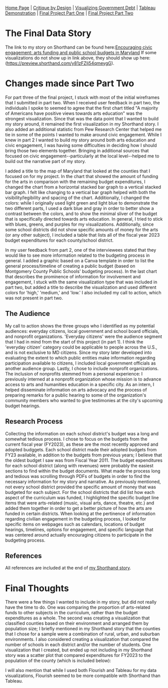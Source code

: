 [Home Page](/README.md) | [Critique by Design](/Critique.md) | [Visualizing Government Debt](/Governmentdebt.md) | [Tableau Demonstration](/Tableaudemo.md) | [Final Project Part One](/Final_partone.md) | [Final Project Part Two](/Final_parttwo.md)

# The Final Data Story
The link to my story on Shorthand can be found here:[Encouraging civic engagement: arts funding and public school budgets in Maryland](https://tswd-lauren.shorthandstories.com/encouraging-civic-engagement-arts-funding-and-public-school-budgets-in-maryland/index.html)
If some visualizations do not show up in link above, they should show up here:(https://preview.shorthand.com/y81zFZIj54qmeygG).

# Changes made since Part Two
For part three of the final project, I stuck with most of the initial wireframes that I submitted in part two. When I received user feedback in part two, the individuals I spoke to seemed to agree that the first chart titled "A majority of Americans have positive views towards arts education" was the strongest visualization. Since that was the data point that I wanted to build my story around, it remained the first visualization in my Shorthand story. I also added an additional statistic from Pew Research Center that helped me tie in some of the points I wanted to make around civic engagement. While I knew in part 2 I wanted to build my story around both arts education and civic engagement, I was having some difficulties in deciding how I should bring those two elements together. Bringing in additional sources that focused on civic engagement--particularly at the local level--helped me to build out the narrative part of my story.

I added a title to the map of Maryland that looked at the counties that I focused on for my project. In the chart that showed the amount of funding for the arts in comparison with the remaining budget expenditures, I changed the chart from a horizontal stacked bar graph to a vertical stacked bar graph. I felt like changing to a vertical bar graph helped with both the visibility/legibility and spacing of the chart. Additionally, I changed the colors: while I originally used light green and light blue to demonstrate the two different parts, I used a dark blue and gray in order to better show a contrast between the colors, and to show the minimal sliver of the budget that is specifically directed towards arts education. In general, I tried to stick with blues, greens, and purples for my visualizations. Additionally, since some school districts did not show specific amounts of money for the arts (or any other subject), I included a table that lists all of the fiscal year 2023 budget expenditures for each county/school district.

In my user feedback from part 2, one of the interviewees stated that they would like to see more information related to the budgeting process in general. I added a graphic based on a Canva template in order to list the general process/timeline of creating a public budget (based on Montgomery County Public Schools' budgeting process). In the last chart that describes the prominence of information for involvement and engagement, I stuck with the same visualization type that was included in part two, but added a title to describe the visualization and used different colors for 'high,' 'medium,' and 'low.' I also included my call to action, which was not present in part two. 

## The Audience
My call to action shows the three groups who I identified as my potential audiences: everyday citizens, local government and school board officials, and nonprofit organizations. 'Everyday citizens' were the audience segment that I had in mind from the start of this project (in part 1). I think the 'everyday citizen' category could be applicable to people across the U.S., and is not exclusive to MD citizens. Since my story later developed into evaluating the extent to which public entities make information regarding participation available to citizens, I included local government officials as another audience group. Lastly, I chose to include nonprofit organizations. The inclusion of nonprofits stemmed from a personal experience: I previously interned at a nonprofit organization whose mission is to advance access to arts and humanities education in a specific city. As an intern, I helped disseminate information on arts advocacy and the process of preparing remarks for a public hearing to some of the organization's community members who wanted to give testimonies at the city's upcoming budget hearings.

## Research Process
Collecting the information on each school district's budget was a long and somewhat tedious process. I chose to focus on the budgets from the current fiscal year (FY2023), as these are the most recently approved and adopted budggets. Each school district made their adopted budgets from FY23 available, in addition to the budgets from previous years; I believe that the oldest budget I saw was from Fiscal Year 2011. The budget expenditures for each school district (along with revenues) were probably the easiest sections to find within the budget documents. What made the process long and tedious was scrolling through PDFs of budgets in order to find the necessary information for my story and narrative. As previously mentioned, not every school district provided the specific amount of money that was budgeted for each subject. For the school districts that did list how each aspect of the curriculum was funded, I highlighted the specific budget line items that were arts-related (music, visual arts, dance, theatre, etc.) and added them together in order to get a better picture of how the arts are funded in certain districts. When looking at the pertinence of information regarding civilian engagement in the budgeting process, I looked for specific items on webpages such as calendars, locations of budget hearings, timelines, options for engagement, and specific language that was centered around actually encouraging citizens to participate in the budgeting process. 

## References
All references are included at the end of [my Shorthand story](https://tswd-lauren.shorthandstories.com/encouraging-civic-engagement-arts-funding-and-public-school-budgets-in-maryland/index.html).

# Final Thoughts
There were a few things I wanted to include in my story, but did not really have the time to do. One was comparing the proportion of arts-related funds to other subjects in the curriculum, rather than the budget expenditures as a whole. The second was creating a visualization that classified counties based on their environment and arranged them by population size; I briefly mentioned in my Shorthand story that the counties that I chose for a sample were a combination of rural, urban, and suburban environments. I also considered creating a visualization that compared the number of schools in each district and/or the number of students. One visualization that I created, but ended up not including in my Shorthand story was a scatter plot that compared expenditures for FY2023 to the population of the county (which is included below):
<div class="flourish-embed flourish-scatter" data-src="visualisation/12905448"><script src="https://public.flourish.studio/resources/embed.js"></script></div> 

I will also mention that while I used both Flourish and Tableau for my data visualizations, Flourish seemed to be more compatible with Shorthand than Tableau.

